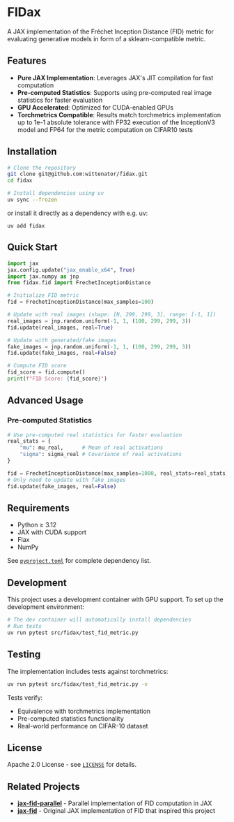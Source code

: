 # FIDax

A JAX implementation of the Fréchet Inception Distance (FID) metric for evaluating generative models in form of a sklearn-compatible metric.

## Features

- **Pure JAX Implementation**: Leverages JAX's JIT compilation for fast computation
- **Pre-computed Statistics**: Supports using pre-computed real image statistics for faster evaluation
- **GPU Accelerated**: Optimized for CUDA-enabled GPUs
- **Torchmetrics Compatible**: Results match torchmetrics implementation up to 1e-1 absolute tolerance with FP32 execution of the InceptionV3 model and FP64 for the metric computation on CIFAR10 tests

## Installation

```bash
# Clone the repository
git clone git@github.com:wittenator/fidax.git
cd fidax

# Install dependencies using uv
uv sync --frozen
```

or install it directly as a dependency with e.g. uv:
```
uv add fidax
```

## Quick Start

```python
import jax 
jax.config.update("jax_enable_x64", True)
import jax.numpy as jnp
from fidax.fid import FrechetInceptionDistance

# Initialize FID metric
fid = FrechetInceptionDistance(max_samples=100)

# Update with real images (shape: [N, 299, 299, 3], range: [-1, 1])
real_images = jnp.random.uniform(-1, 1, (100, 299, 299, 3))
fid.update(real_images, real=True)

# Update with generated/fake images
fake_images = jnp.random.uniform(-1, 1, (100, 299, 299, 3))
fid.update(fake_images, real=False)

# Compute FID score
fid_score = fid.compute()
print(f"FID Score: {fid_score}")
```

## Advanced Usage

### Pre-computed Statistics

```python
# Use pre-computed real statistics for faster evaluation
real_stats = {
    "mu": mu_real,      # Mean of real activations
    "sigma": sigma_real # Covariance of real activations
}

fid = FrechetInceptionDistance(max_samples=1000, real_stats=real_stats)
# Only need to update with fake images
fid.update(fake_images, real=False)
```

## Requirements

- Python ≥ 3.12
- JAX with CUDA support
- Flax
- NumPy

See [`pyproject.toml`](pyproject.toml) for complete dependency list.

## Development

This project uses a development container with GPU support. To set up the development environment:

```bash
# The dev container will automatically install dependencies
# Run tests
uv run pytest src/fidax/test_fid_metric.py
```

## Testing

The implementation includes tests against torchmetrics:

```bash
uv run pytest src/fidax/test_fid_metric.py -v
```

Tests verify:
- Equivalence with torchmetrics implementation
- Pre-computed statistics functionality
- Real-world performance on CIFAR-10 dataset

## License

Apache 2.0 License - see [`LICENSE`](LICENSE) for details.

## Related Projects

- **[jax-fid-parallel](https://github.com/kvfrans/jax-fid-parallel)** - Parallel implementation of FID computation in JAX
- **[jax-fid](https://github.com/matthias-wright/jax-fid)** - Original JAX implementation of FID that inspired this project
